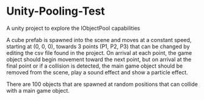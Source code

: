 # Unity-Pooling-Test
A unity project to explore the IObjectPool capabilities

A cube prefab is spawned into the scene and moves at a constant speed, starting at (0, 0, 0), towards 3 points (P1, P2, P3) that can be changed by editing the csv file found in the project. On arrival at each point, the game object should begin movement toward the next point, but on arrival at the final point or if a collision is detected, the main game object should be removed from the scene, play a sound effect and show a particle effect.

There are 100 objects that are spawned at random positions that can collide with a main game object.
